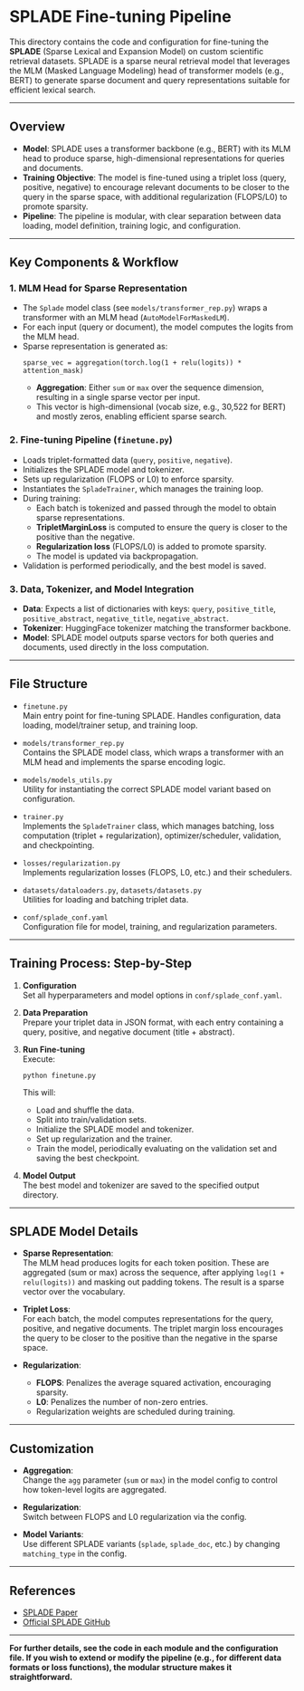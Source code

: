 # SPLADE Fine-tuning Pipeline

This directory contains the code and configuration for fine-tuning the **SPLADE** (Sparse Lexical and Expansion Model) on custom scientific retrieval datasets. SPLADE is a sparse neural retrieval model that leverages the MLM (Masked Language Modeling) head of transformer models (e.g., BERT) to generate sparse document and query representations suitable for efficient lexical search.

---

## Overview

- **Model**: SPLADE uses a transformer backbone (e.g., BERT) with its MLM head to produce sparse, high-dimensional representations for queries and documents.
- **Training Objective**: The model is fine-tuned using a triplet loss (query, positive, negative) to encourage relevant documents to be closer to the query in the sparse space, with additional regularization (FLOPS/L0) to promote sparsity.
- **Pipeline**: The pipeline is modular, with clear separation between data loading, model definition, training logic, and configuration.

---

## Key Components & Workflow

### 1. MLM Head for Sparse Representation

- The `Splade` model class (see `models/transformer_rep.py`) wraps a transformer with an MLM head (`AutoModelForMaskedLM`).
- For each input (query or document), the model computes the logits from the MLM head.
- Sparse representation is generated as:
  ```
  sparse_vec = aggregation(torch.log(1 + relu(logits)) * attention_mask)
  ```
  - **Aggregation**: Either `sum` or `max` over the sequence dimension, resulting in a single sparse vector per input.
  - This vector is high-dimensional (vocab size, e.g., 30,522 for BERT) and mostly zeros, enabling efficient sparse search.

### 2. Fine-tuning Pipeline (`finetune.py`)

- Loads triplet-formatted data (`query`, `positive`, `negative`).
- Initializes the SPLADE model and tokenizer.
- Sets up regularization (FLOPS or L0) to enforce sparsity.
- Instantiates the `SpladeTrainer`, which manages the training loop.
- During training:
  - Each batch is tokenized and passed through the model to obtain sparse representations.
  - **TripletMarginLoss** is computed to ensure the query is closer to the positive than the negative.
  - **Regularization loss** (FLOPS/L0) is added to promote sparsity.
  - The model is updated via backpropagation.
- Validation is performed periodically, and the best model is saved.

### 3. Data, Tokenizer, and Model Integration

- **Data**: Expects a list of dictionaries with keys: `query`, `positive_title`, `positive_abstract`, `negative_title`, `negative_abstract`.
- **Tokenizer**: HuggingFace tokenizer matching the transformer backbone.
- **Model**: SPLADE model outputs sparse vectors for both queries and documents, used directly in the loss computation.

---

## File Structure

- `finetune.py`  
  Main entry point for fine-tuning SPLADE. Handles configuration, data loading, model/trainer setup, and training loop.

- `models/transformer_rep.py`  
  Contains the SPLADE model class, which wraps a transformer with an MLM head and implements the sparse encoding logic.

- `models/models_utils.py`  
  Utility for instantiating the correct SPLADE model variant based on configuration.

- `trainer.py`  
  Implements the `SpladeTrainer` class, which manages batching, loss computation (triplet + regularization), optimizer/scheduler, validation, and checkpointing.

- `losses/regularization.py`  
  Implements regularization losses (FLOPS, L0, etc.) and their schedulers.

- `datasets/dataloaders.py`, `datasets/datasets.py`  
  Utilities for loading and batching triplet data.

- `conf/splade_conf.yaml`  
  Configuration file for model, training, and regularization parameters.

---

## Training Process: Step-by-Step

1. **Configuration**  
   Set all hyperparameters and model options in `conf/splade_conf.yaml`.

2. **Data Preparation**  
   Prepare your triplet data in JSON format, with each entry containing a query, positive, and negative document (title + abstract).

3. **Run Fine-tuning**  
   Execute:
   ```
   python finetune.py
   ```
   This will:
   - Load and shuffle the data.
   - Split into train/validation sets.
   - Initialize the SPLADE model and tokenizer.
   - Set up regularization and the trainer.
   - Train the model, periodically evaluating on the validation set and saving the best checkpoint.

4. **Model Output**  
   The best model and tokenizer are saved to the specified output directory.

---

## SPLADE Model Details

- **Sparse Representation**:  
  The MLM head produces logits for each token position. These are aggregated (sum or max) across the sequence, after applying `log(1 + relu(logits))` and masking out padding tokens. The result is a sparse vector over the vocabulary.

- **Triplet Loss**:  
  For each batch, the model computes representations for the query, positive, and negative documents. The triplet margin loss encourages the query to be closer to the positive than the negative in the sparse space.

- **Regularization**:  
  - **FLOPS**: Penalizes the average squared activation, encouraging sparsity.
  - **L0**: Penalizes the number of non-zero entries.
  - Regularization weights are scheduled during training.

---

## Customization

- **Aggregation**:  
  Change the `agg` parameter (`sum` or `max`) in the model config to control how token-level logits are aggregated.

- **Regularization**:  
  Switch between FLOPS and L0 regularization via the config.

- **Model Variants**:  
  Use different SPLADE variants (`splade`, `splade_doc`, etc.) by changing `matching_type` in the config.

---

## References

- [SPLADE Paper](https://arxiv.org/abs/2104.06967)
- [Official SPLADE GitHub](https://github.com/naver/splade)

---

**For further details, see the code in each module and the configuration file. If you wish to extend or modify the pipeline (e.g., for different data formats or loss functions), the modular structure makes it straightforward.**
